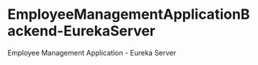 # EmployeeManagementApplicationBackend-EurekaServer
Employee Management Application - Eureka Server
